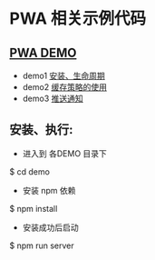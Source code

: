 # PWA 相关示例代码

## [PWA DEMO]()

- demo1  [安装、生命周期](https://github.com/)
- demo2  [缓存策略的使用](https://github.com/)
- demo3  [推送通知](https://github.com/)

## 安装、执行:

- 进入到 各DEMO 目录下

$ cd demo


- 安装 npm 依赖

$ npm install


- 安装成功后启动

$ npm run server

